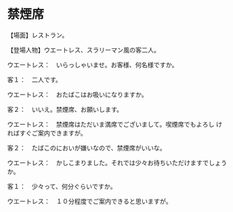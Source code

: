 # 禁煙席

【場面】レストラン。

【登場人物】ウエートレス、スラリーマン風の客二人。

ウエートレス：　いらっしゃいませ。お客様、何名様ですか。

客１：　二人です。

ウエートレス：　おたばこはお吸いになりますか。

客２：　いいえ。禁煙席、お願いします。

ウエートレス：　禁煙席はただいま満席でございまして。喫煙席でもよろし
ければすぐご案内できますが。

客２：　たばこのにおいが嫌いなので、禁煙席がいいな。

ウエートレス：　かしこまりました。それでは少々お待ちいただけますでしょうか。

客１：　少々って、何分ぐらいですか。

ウエートレス：　１０分程度でご案内できると思いますが。
